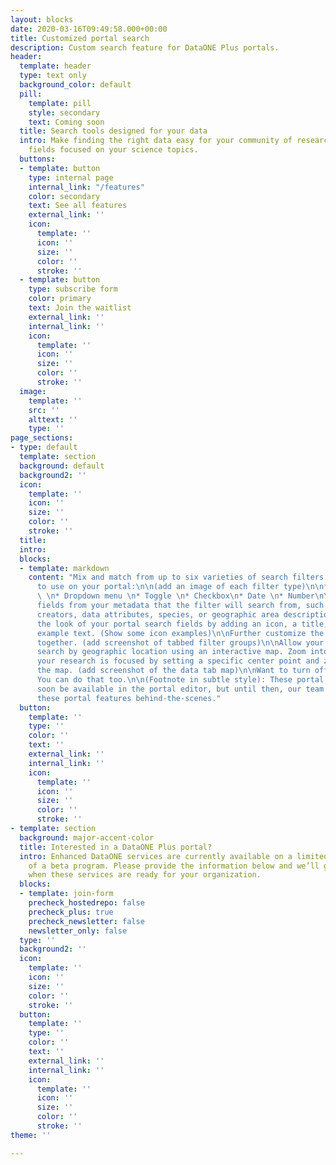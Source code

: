 ```yaml
---
layout: blocks
date: 2020-03-16T09:49:58.000+00:00
title: Customized portal search
description: Custom search feature for DataONE Plus portals.
header:
  template: header
  type: text only
  background_color: default
  pill:
    template: pill
    style: secondary
    text: Coming soon
  title: Search tools designed for your data
  intro: Make finding the right data easy for your community of researchers with search
    fields focused on your science topics.
  buttons:
  - template: button
    type: internal page
    internal_link: "/features"
    color: secondary
    text: See all features
    external_link: ''
    icon:
      template: ''
      icon: ''
      size: ''
      color: ''
      stroke: ''
  - template: button
    type: subscribe form
    color: primary
    text: Join the waitlist
    external_link: ''
    internal_link: ''
    icon:
      template: ''
      icon: ''
      size: ''
      color: ''
      stroke: ''
  image:
    template: ''
    src: ''
    alttext: ''
    type: ''
page_sections:
- type: default
  template: section
  background: default
  background2: ''
  icon:
    template: ''
    icon: ''
    size: ''
    color: ''
    stroke: ''
  title:
  intro:
  blocks:
  - template: markdown
    content: "Mix and match from up to six varieties of search filters for researchers
      to use on your portal:\n\n(add an image of each filter type)\n\n* Free-text
      \ \n* Dropdown menu \n* Toggle \n* Checkbox\n* Date \n* Number\n\nChoose which
      fields from your metadata that the filter will search from, such as title, keywords,
      creators, data attributes, species, or geographic area description. \n\nCustomize
      the look of your portal search fields by adding an icon, a title, and placeholder
      example text. (Show some icon examples)\n\nFurther customize the search display by grouping related filters
      together. (add screenshot of tabbed filter groups)\n\nAllow your community to
      search by geographic location using an interactive map. Zoom into the area where
      your research is focused by setting a specific center point and zoom level for
      the map. (add screenshot of the data tab map)\n\nWant to turn off the map altogether?
      You can do that too.\n\n(Footnote in subtle style): These portal features will
      soon be available in the portal editor, but until then, our team can configure
      these portal features behind-the-scenes."
  button:
    template: ''
    type: ''
    color: ''
    text: ''
    external_link: ''
    internal_link: ''
    icon:
      template: ''
      icon: ''
      size: ''
      color: ''
      stroke: ''
- template: section
  background: major-accent-color
  title: Interested in a DataONE Plus portal?
  intro: Enhanced DataONE services are currently available on a limited basis as part
    of a beta program. Please provide the information below and we’ll get in touch
    when these services are ready for your organization.
  blocks:
  - template: join-form
    precheck_hostedrepo: false
    precheck_plus: true
    precheck_newsletter: false
    newsletter_only: false
  type: ''
  background2: ''
  icon:
    template: ''
    icon: ''
    size: ''
    color: ''
    stroke: ''
  button:
    template: ''
    type: ''
    color: ''
    text: ''
    external_link: ''
    internal_link: ''
    icon:
      template: ''
      icon: ''
      size: ''
      color: ''
      stroke: ''
theme: ''

---
```

